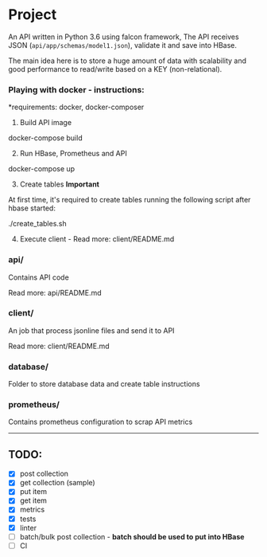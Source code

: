 # Project

An API written in Python 3.6 using falcon framework,
The API receives JSON (`api/app/schemas/model1.json`),
validate it and save into HBase.

The main idea here is to store a huge amount of data
with scalability and good performance to read/write
based on a KEY (non-relational).

### Playing with docker - instructions:

*requirements: docker, docker-composer

1. Build API image

  docker-compose build


2. Run HBase, Prometheus and API

  docker-compose up


3. Create tables **Important**

At first time, it's required to create tables running the following script after hbase started:

  ./create_tables.sh  

4. Execute client - Read more: client/README.md

  
### api/

Contains API code

Read more: api/README.md

### client/

An job that process jsonline files and send it to API

Read more: client/README.md

### database/

Folder to store database data and create table instructions

### prometheus/

Contains prometheus configuration to scrap API metrics

-------
## TODO:
- [x] post collection
- [x] get collection (sample)
- [x] put item
- [x] get item
- [x] metrics
- [x] tests
- [x] linter
- [ ] batch/bulk post collection - **batch should be used to put into HBase**
- [ ] CI
